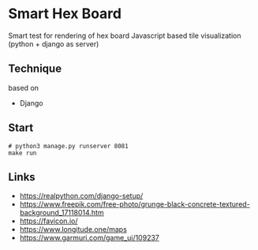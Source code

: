 # Smart Hex Board

Smart test for rendering of hex board 
Javascript based tile visualization (python + django as server)

## Technique

based on 
* Django

## Start

```
# python3 manage.py runserver 8081
make run
```

## Links

* https://realpython.com/django-setup/
* https://www.freepik.com/free-photo/grunge-black-concrete-textured-background_17118014.htm
* https://favicon.io/
* https://www.longitude.one/maps
* https://www.garmuri.com/game_ui/109237